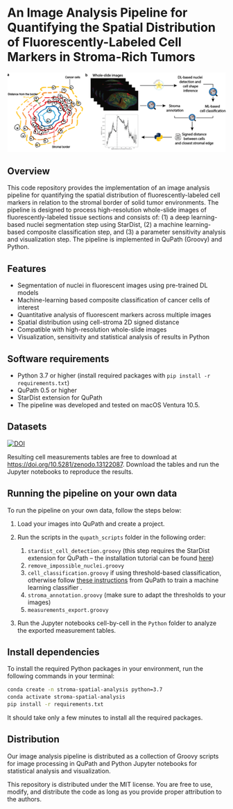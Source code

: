 # An Image Analysis Pipeline for Quantifying the Spatial Distribution of Fluorescently-Labeled Cell Markers in Stroma-Rich Tumors

![StromaCellMarkerQuant](images/fig1_workflow.png)

## Overview
This code repository provides the implementation of an image analysis pipeline for quantifying the spatial distribution of fluorescently-labeled cell markers in relation to the stromal border of solid tumor environments. The pipeline is designed to process high-resolution whole-slide images of fluorescently-labeled tissue sections and consists of: (1) a deep learning-based nuclei segmentation step using StarDist, (2) a machine learning-based composite classification step, and (3) a parameter sensitivity analysis and visualization step. The pipeline is implemented in QuPath (Groovy) and Python.


## Features
- Segmentation of nuclei in fluorescent images using pre-trained DL models
- Machine-learning based composite classification of cancer cells of interest
- Quantitative analysis of fluorescent markers across multiple images
- Spatial distribution using cell-stroma 2D signed distance
- Compatible with high-resolution whole-slide images 
- Visualization, sensitivity and statistical analysis of results in Python


## Software requirements
- Python 3.7 or higher (install required packages with `pip install -r requirements.txt`)
- QuPath 0.5 or higher
- StarDist extension for QuPath
- The pipeline was developed and tested on macOS Ventura 10.5. 


## Datasets
[![DOI](https://zenodo.org/badge/DOI/10.5281/zenodo.13122087.svg)](https://doi.org/10.5281/zenodo.13122087)

Resulting cell measurements tables are free to download at https://doi.org/10.5281/zenodo.13122087. Download the tables and run the Jupyter notebooks to reproduce the results.


## Running the pipeline on your own data
To run the pipeline on your own data, follow the steps below:

1. Load your images into QuPath and create a project.
2. Run the scripts in the `qupath_scripts` folder in the following order:
    1. `stardist_cell_detection.groovy` (this step requires the StarDist extension for QuPath – the installation tutorial can be found [here](https://qupath.readthedocs.io/en/0.4/docs/deep/stardist.html))
    2. `remove_impossible_nuclei.groovy`
    3. `cell_classification.groovy` if using threshold-based classification, otherwise follow [these instructions](https://qupath.readthedocs.io/en/stable/docs/tutorials/cell_classification.html#train-a-cell-classifier-based-on-annotations) from QuPath to train a machine learning classifier .
    4. `stroma_annotation.groovy` (make sure to adapt the thresholds to your images)
    5. `measurements_export.groovy` 
    
3. Run the Jupyter notebooks cell-by-cell in the `Python` folder to analyze the exported measurement tables.


## Install dependencies
To install the required Python packages in your environment, run the following commands in your terminal:

```bash
conda create -n stroma-spatial-analysis python=3.7
conda activate stroma-spatial-analysis
pip install -r requirements.txt
```

It should take only a few minutes to install all the required packages.


## Distribution
Our image analysis pipeline is distributed as a collection of Groovy scripts for image processing in QuPath and Python Jupyter notebooks for statistical analysis and visualization.

This repository is distributed under the MIT license. You are free to use, modify, and distribute the code as long as you provide proper attribution to the authors.